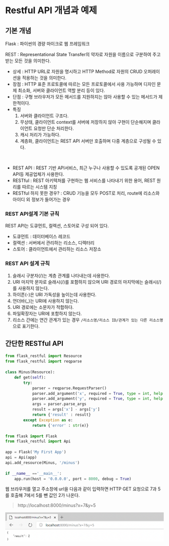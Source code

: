 # Restful API 개념과 예제 
## 기본 개념
Flask : 파이썬의 경량 마이크로 웹 프레임워크
<br/>  

REST : Representational  State Transfer의 약자로 자원을 이름으로 구분하여 주고 받는 모든 것을 의미한다.  
- 상세 : HTTP URL로 자원을 명시하고 HTTP Method로 자원의 CRUD 오퍼레이션을 적용하는 것을 의미한다.  
- 장점 : HTTP 표준 프로토콜에 따르는 모든 프로토콜에서 사용 가능하며 디자인 문제 최소화, 서버와 클라이언트 역할 분리 등이 있다.
- 단점 : 구형 브라우저가 모든 메서드를 지원하지는 않아 사용할 수 있는 메서드가 제한적이다.  
- 특징 
	1. 서버와 클라이언트 구조다.
	2. 무상태, 클라이언트 context를 서버에 저장하지 않아 구현이 단순해지며 클라이언트 요청만 단순 처리한다. 
	3. 캐시 처리가 가능하다.
	4. 계층화, 클라이언트는 REST API 서버만 호출하며 다중 계층으로 구성될 수 있다.

<br/>  
  
- REST API : REST 기반 API서비스, 최근 누구나 사용할 수 있도록 공개된 OPEN API등 제공업체가 사용한다. 
- RESTful : REST 아키텍처를 구현하는 웹 서비스를 나타내기 위한 용어, REST 원리를 따르는 시스템 지칭
- RESTful 하지 못한 경우? : CRUD 기능을 모두 POST로 처리, route에 리소스와 아이디 외 정보가 들어가는 경우

### REST API설계 기본 규칙
REST API는 도큐먼트, 컬렉션, 스토어로 구성 되어 있다.  
- 도큐먼트 : 데이터베이스 레코드
- 컬렉션 : 서버에서 관리하는 리소스, 디렉터리
- 스토어 : 클라이언트에서 관리하는 리소스 저장소

### REST API 설계 규칙 
1. 슬래시 구분자(/)는 계층 관계를 나타내는데 사용한다.
2. URI 마지막 문자로 슬래시(/)를 포함하지 않으며 URI 경로의 마지막에는 슬래시(/)를 사용하지 않는다.  
3. 하이픈(-)은 URI 가독성을 높이는데 사용한다. 
4. 언더바(_)는 URI에 사용하지 않는다. 
5. URI 경로에는 소문자가 적합하다.
6. 파일확장자는 URI에 포함하지 않는다.
7. 리소스 간에는 연간 관계가 있는 경우 `/리소스명/리소스 ID/관계가 있는 다른 리소스명` 으로 표기한다.

## 간단한 RESTful API 

```python
from flask_restful import Resource
from flask_restful import reqparse

class Minus(Resource):
	def get(self):
		try:
			parser = reqparse.RequestParser()
			parser.add_argument('x', required = True, type = int, help = 'x cannot be blank')
			parser.add_argument('y', required = True, type = int, help = 'y cannot be blank')
			args = parser.parse_args
			result = args['x'] - args['y']
			return {'result' : result}
		except Exception as e:
			return {'error' : str(e)}

from flask import Flask
from flask_restful import Api

app = Flask('My First App')
api = Api(app)
api.add_resource(Minus, '/minus')

if __name__ =='__main__':
	app.run(host = '0.0.0.0', port = 8000, debug = True)

```
웹 브라우저를 열고 주소창에 url을 다음과 같이 입력하면 HTTP GET 요청으로 7과 5를 호출해 7에서 5를 뺀 값인 2가 나온다.  

> http://localhost:8000/minus?x=7&y=5

![restful](images/RESTfulAPI.png)